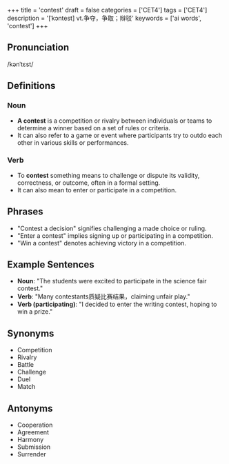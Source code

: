 +++
title = 'contest'
draft = false
categories = ['CET4']
tags = ['CET4']
description = '[ˈkɔntest] vt.争夺，争取；辩驳'
keywords = ['ai words', 'contest']
+++

## Pronunciation
/kənˈtɛst/

## Definitions
### Noun
- **A contest** is a competition or rivalry between individuals or teams to determine a winner based on a set of rules or criteria. 
- It can also refer to a game or event where participants try to outdo each other in various skills or performances. 

### Verb
- To **contest** something means to challenge or dispute its validity, correctness, or outcome, often in a formal setting.
- It can also mean to enter or participate in a competition.

## Phrases
- "Contest a decision" signifies challenging a made choice or ruling.
- "Enter a contest" implies signing up or participating in a competition.
- "Win a contest" denotes achieving victory in a competition.

## Example Sentences
- **Noun**: "The students were excited to participate in the science fair contest."
- **Verb**: "Many contestants质疑比赛结果，claiming unfair play."
- **Verb (participating)**: "I decided to enter the writing contest, hoping to win a prize."

## Synonyms
- Competition
- Rivalry
- Battle
- Challenge
- Duel
- Match

## Antonyms
- Cooperation
- Agreement
- Harmony
- Submission
- Surrender
